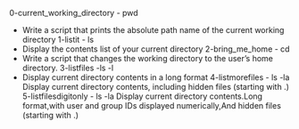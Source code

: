 0-current_working_directory - pwd
* Write a script that prints the absolute path name of the current working directory
1-listit - ls
* Display the contents list of your current directory
2-bring_me_home - cd
* Write a script that changes the working directory to the user’s home directory.
3-listfiles -ls -l
* Display current directory contents in a long format
4-listmorefiles - ls -la
Display current directory contents, including hidden files (starting with .)
5-listfilesdigitonly - ls -la
Display current directory contents.Long format,with user and group IDs displayed numerically,And hidden files (starting with .)
